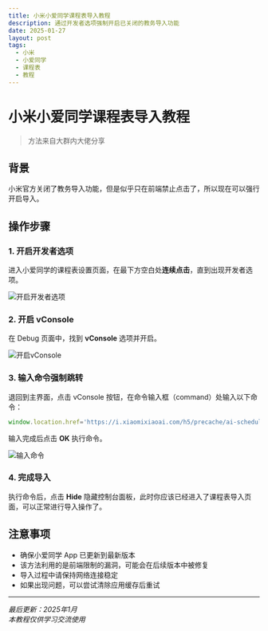 ```yaml
---
title: 小米小爱同学课程表导入教程
description: 通过开发者选项强制开启已关闭的教务导入功能
date: 2025-01-27
layout: post
tags:
  - 小米
  - 小爱同学
  - 课程表
  - 教程
---
```


# 小米小爱同学课程表导入教程

> 方法来自大群内大佬分享

## 背景

小米官方关闭了教务导入功能，但是似乎只在前端禁止点击了，所以现在可以强行开启导入。

## 操作步骤

### 1. 开启开发者选项

进入小爱同学的课程表设置页面，在最下方空白处**连续点击**，直到出现开发者选项。

![开启开发者选项](/images/step1.jpg)

### 2. 开启 vConsole

在 Debug 页面中，找到 **vConsole** 选项并开启。

![开启vConsole](/images/step2.jpg)

### 3. 输入命令强制跳转

退回到主界面，点击 vConsole 按钮，在命令输入框（command）处输入以下命令：

```javascript
window.location.href='https://i.xiaomixiaoai.com/h5/precache/ai-schedule/#/import'
```

输入完成后点击 **OK** 执行命令。

![输入命令](/images/step3.jpg)

### 4. 完成导入

执行命令后，点击 **Hide** 隐藏控制台面板，此时你应该已经进入了课程表导入页面，可以正常进行导入操作了。

## 注意事项

- 确保小爱同学 App 已更新到最新版本
- 该方法利用的是前端限制的漏洞，可能会在后续版本中被修复
- 导入过程中请保持网络连接稳定
- 如果出现问题，可以尝试清除应用缓存后重试



---

*最后更新：2025年1月*  
*本教程仅供学习交流使用*